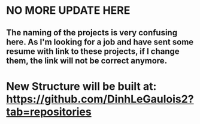 # NO MORE UPDATE HERE

## The naming of the projects is very confusing here. As I'm looking for a job and have sent some resume with link to these projects, if I change them, the link will not be correct anymore.

# New Structure will be built at: https://github.com/DinhLeGaulois2?tab=repositories

